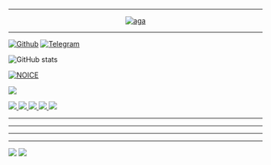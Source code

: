 
_______ 
<p align="center">
  <a href="https://github.com/tecnoagateam"><img src="http://readme-typing-svg.herokuapp.com?color=00FF00&center=true&vCenter=true&multiline=false&lines=Salam+👋🏻+;.Mən+MR+AĞA+Super+Fast+programçı..." alt="aga">
</p>           
         
_______

[![Github](https://img.shields.io/badge/-Github-181717?style=for-the-badge&logo=Github&logoColor=white)](https://github.com/tecnoagateam)
[![Telegram](https://img.shields.io/badge/Telegram-2CA5E0?style=for-the-badge&logo=telegram&logoColor=white)](https://telegram.me/tenha055)

 
![ GitHub stats](https://github-readme-stats.vercel.app/api?username=tecnoagateam&show_icons=true&theme=radical)

[![NOICE](https://github-readme-stats.vercel.app/api/top-langs/?username=tecnoagateam&layout=compact&theme=midnight-purple&hide=Css)](https://github.com/tecnoagateam)

![](https://visitor-badge.laobi.icu/badge?page_id=tecnoagateam)





<a href="https://github.com/tecnoagateam/tecnoagateam">
<img src="https://github.com/tecnoagateam/tecnoagateam/blob/master/generated/overview.svg#gh-dark-mode-only" />
<img src="https://github.com/tecnoagateam/tecnoagateam/blob/master/generated/languages.svg#gh-dark-mode-only" />
<img src="https://github.com/tecnoagateam/tecnoagateam/blob/master/generated/overview.svg#gh-light-mode-only" />
<img src="https://github.com/tecnoagateam/tecnoagateam/blob/master/generated/languages.svg#gh-light-mode-only" />
</a>



<a href="https://github.com/tecnoagateam">
  <img src="https://github-readme-stats.vercel.app/api/pin/?username=tecnoagateam&repo=tecnoagateam&cache_seconds=86400&theme=gotham">
</a>

</a>


 ---------------------
 ---------------------

          
 ---------------------
 ---------------------
</a>

 






<img src="https://github.com/tecnoagateam/github-stats/blob/master/generated/overview.svg#gh-dark-mode-only" />

<img src="https://github.com/tecnoagateam/github-stats/blob/master/generated/overview.svg#gh-dark-mode-only" />

</a>


 
